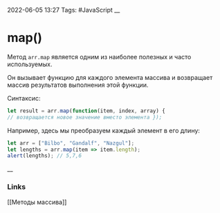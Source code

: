 2022-06-05 13:27
Tags: #JavaScript 
__
# map()
Метод `arr.map` является одним из наиболее полезных и часто используемых.

Он вызывает функцию для каждого элемента массива и возвращает массив результатов выполнения этой функции.

Cинтаксис:

```js
let result = arr.map(function(item, index, array) {
// возвращается новое значение вместо элемента });
```

Например, здесь мы преобразуем каждый элемент в его длину:
```js
let arr = ["Bilbo", "Gandalf", "Nazgul"];
let lengths = arr.map(item => item.length);
alert(lengths); // 5,7,6
```
__
### Links
[[Методы массива]]